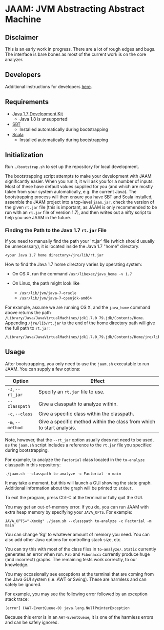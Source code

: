 # JAAM: JVM Abstracting Abstract Machine

## Disclaimer

This is an early work in progress. There are a lot of rough edges and bugs. The
interface is bare bones as most of the current work is on the core analyzer.

## Developers

Additional instructions for developers [here](docs/DEVELOPERS.md).

## Requirements

* [Java 1.7 Development Kit](http://www.oracle.com/technetwork/java/javase/downloads/jdk7-downloads-1880260.html)
  - Java 1.8 is unsupported
* [SBT](http://www.scala-sbt.org/)
  - Installed automatically during bootstrapping
* [Scala](http://www.scala-lang.org/)
  - Installed automatically during bootstrapping

## Initialization

Run `./bootstrap.sh` to set up the repository for local development.

The bootstrapping script attempts to make your development with JAAM
significantly easier. When you run it, it will ask you for a number of inputs.
Most of these have default values supplied for you (and which are mostly
taken from your system automatically, e.g. the current Java). The
bootstrapping process will then ensure you have SBT and Scala installed,
assemble the JAAM project into a top-level `jaam.jar`, check the version of
the given `rt.jar` file (this is important, as JAAM is only recommended to be
run with an `rt.jar` file of version 1.7), and then writes out a nifty script
to help you use JAAM in the future.

### Finding the Path to the Java 1.7 `rt.jar` File

If you need to manually find the path your 'rt.jar' file (which should usually
be unnecessary), it is located inside the Java 1.7 "home" directory:

```
<your Java 1.7 home directory>/jre/lib/rt.jar
```

How to find the Java 1.7 home directory varies by operating system:

* On OS X, run the command `/usr/libexec/java_home -v 1.7`

* On Linux, the path might look like
  - `/usr/lib/jvm/java-7-oracle`
  - `/usr/lib/jvm/java-7-openjdk-amd64`

For example, assume we are running OS X, and the `java_home` command above
returns the path
`/Library/Java/JavaVirtualMachines/jdk1.7.0_79.jdk/Contents/Home`.
Appending `/jre/lib/rt.jar` to the end of the home directory path will give
the full path to `rt.jar`:

```
/Library/Java/JavaVirtualMachines/jdk1.7.0_79.jdk/Contents/Home/jre/lib/rt.jar
```

## Usage

After bootstrapping, you only need to use the `jaam.sh` executable to run
JAAM. You can supply a few options:

| Option            | Effect                                                                |
|-------------------|-----------------------------------------------------------------------|
| `-J`, `--rt_jar`  | Specify an `rt.jar` file to use.                                      |
| `--classpath`     | Give a classpath to analyze within.                                   |
| `-c`, `--class`   | Give a specific class within the classpath.                           |
| `-m`, `--method`  | Give a specific method within the class from which to start analysis. |

Note, however, that the `--rt_jar` option usually does not need to be used, as
the `jaam.sh` script includes a reference to the `rt.jar` file you specified
during bootstrapping.

For example, to analyze the `Factorial` class located in the `to-analyze`
classpath in this repository:

```
./jaam.sh --classpath to-analyze -c Factorial -m main
```

It may take a moment, but this will launch a GUI showing the state graph.
Additional information about the graph will be printed to `stdout`.

To exit the program, press Ctrl-C at the terminal or fully quit the GUI.

You may get an out-of-memory error. If you do, you can run JAAM with extra
heap memory by specifying your `JAVA_OPTS`. For example:

```
JAVA_OPTS="-Xmx8g" ./jaam.sh --classpath to-analyze -c Factorial -m main
```

You can change '8g' to whatever amount of memory you need. You can also add
other Java options for controlling stack size, etc.

You can try this with most of the class files in `to-analyze/`. `Static`
currently generates an error when run. `Fib` and `Fibonacci` currently produce
huge (and incorrect) graphs. The remaining tests work correctly, to our
knowledge.

You may occasionally see exceptions at the terminal that are coming from the
Java GUI system (i.e. AWT or Swing). These are harmless and can safely be
ignored.

For example, you may see the following error followed by an exception stack
trace:

```
[error] (AWT-EventQueue-0) java.lang.NullPointerException
```

Because this error is in an `AWT-EventQueue`, it is one of the
harmless errors and can be safely ignored.
